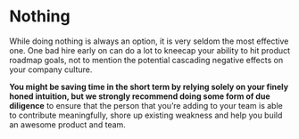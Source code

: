 # Nothing

While doing nothing is always an option, it is very seldom the most effective one. One bad hire early on can do a lot to kneecap your ability to hit product roadmap goals, not to mention the potential cascading negative effects on your company culture.

**You might be saving time in the short term by relying solely on your finely honed intuition, but we strongly recommend doing some form of due diligence** to ensure that the person that you’re adding to your team is able to contribute meaningfully, shore up existing weakness and help you build an awesome product and team.
